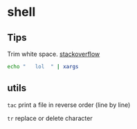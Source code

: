 # shell

## Tips

Trim white space. [stackoverflow](https://stackoverflow.com/questions/369758/how-to-trim-whitespace-from-a-bash-variable)

```bash
echo "   lol  " | xargs
```

## utils

`tac` print a file in reverse order (line by line)

`tr` replace or delete character


